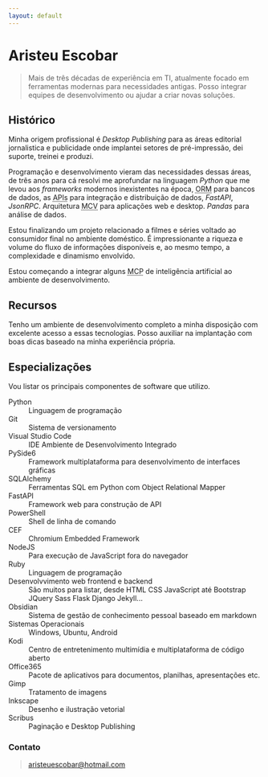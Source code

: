 ```yaml
---
layout: default
---
```


# Aristeu Escobar

> Mais de três décadas de experiência em TI, atualmente focado em 
> ferramentas modernas para necessidades antigas. Posso integrar equipes 
> de desenvolvimento ou ajudar a criar novas soluções. 

## Histórico

Minha origem profissional é _Desktop Publishing_ para as áreas editorial jornalistica e publicidade onde implantei setores de pré-impressão, dei suporte, treinei e produzi. 

Programação e desenvolvimento vieram das necessidades dessas áreas, de três anos para cá resolvi me aprofundar na linguagem _Python_ que me levou aos _frameworks_ modernos inexistentes na época, <abbr title="Object Relational Mapping">ORM</abbr> para bancos de dados, as <abbr title="Application Programming Interface">APIs</abbr> para integração e distribuição de dados, _FastAPI_, _JsonRPC_. Arquitetura <abbr title="Model View Controller">MCV</abbr> para aplicações web e desktop. _Pandas_ para análise de dados. 

Estou finalizando um projeto relacionado a filmes e séries voltado ao consumidor final no ambiente doméstico. É impressionante a riqueza e volume do fluxo de informações disponíveis e, ao mesmo tempo, a complexidade e dinamismo envolvido.

Estou começando a integrar alguns <abbr title="Model Context Protocol">MCP</abbr> de inteligência artificial ao ambiente de desenvolvimento.

## Recursos

Tenho um ambiente de desenvolvimento completo a minha disposição com excelente acesso a essas tecnologias. Posso auxiliar na implantação com boas dicas baseado na minha experiência própria. 

## Especializações

Vou listar os principais componentes de software que utilizo. 

<dl>
<dt>Python</dt>
<dd>Linguagem de programação</dd>
<dt>Git</dt>
<dd>Sistema de versionamento</dd>
<dt>Visual Studio Code</dt>
<dd>IDE Ambiente de Desenvolvimento Integrado</dd>
<dt>PySide6</dt>
<dd>Framework multiplataforma para desenvolvimento de interfaces gráficas</dd>
<dt>SQLAlchemy</dt>
<dd>Ferramentas SQL em Python com Object Relational Mapper</dd>
<dt>FastAPI</dt>
<dd>Framework web para construção de API</dd>
<dt>PowerShell</dt>
<dd>Shell de linha de comando</dd>
<dt>CEF</dt>
<dd>Chromium Embedded Framework</dd>
<dt>NodeJS</dt>
<dd>Para execução de JavaScript fora do navegador</dd>
<dt>Ruby</dt>
<dd>Linguagem de programação</dd>
<dt>Desenvolvvimento web frontend e backend</dt>
<dd>São muitos para listar, desde HTML CSS JavaScript até Bootstrap JQuery Sass Flask Django Jekyll...</dd>
<dt>Obsidian</dt>
<dd>Sistema de gestão de conhecimento pessoal baseado em markdown</dd>
<dt>Sistemas Operacionais</dt>
<dd>Windows, Ubuntu, Android</dd>
<dt>Kodi</dt>
<dd>Centro de entretenimento multimídia e multiplataforma de código aberto</dd>
<dt>Office365</dt>
<dd>Pacote de aplicativos para documentos, planilhas, apresentações etc.</dd>
<dt>Gimp</dt>
<dd>Tratamento de imagens</dd>
<dt>Inkscape</dt>
<dd>Desenho e ilustração vetorial</dd>
<dt>Scribus</dt>
<dd>Paginação e Desktop Publishing</dd>
</dl>

### Contato
> [aristeuescobar@hotmail.com](mailto://aristeuescobar@hotmail.com)

